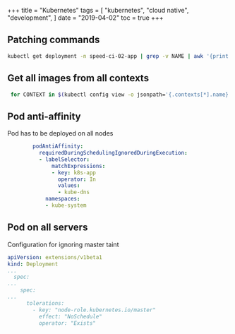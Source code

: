 +++
title = "Kubernetes"
tags = [
    "kubernetes",
    "cloud native",
    "development",
]
date = "2019-04-02"
toc = true
+++


## Patching commands

```bash
kubectl get deployment -n speed-ci-02-app | grep -v NAME | awk '{print $1}' | xargs -L1  kubectl patch deployment --patch '{\"spec\": {\"template\": {\"spec\": {\"imagePullSecrets\": [{\"name\": \"nexus3\"}]}}}}' -n speed-ci-02-app
```

## Get all images from all contexts

```bash
 for CONTEXT in $(kubectl config view -o jsonpath='{.contexts[*].name}'); do kubectl config use-context $CONTEXT; kubectl get pods -A -o jsonpath='{range .items[*]}{.spec.containers[*].image}{"\n"}' | sed 's/\s\+/\n/g' | sort | uniq; done;
```

## Pod anti-affinity

Pod has to be deployed on all nodes

```yaml
        podAntiAffinity:
          requiredDuringSchedulingIgnoredDuringExecution:
          - labelSelector:
              matchExpressions:
              - key: k8s-app
                operator: In
                values:
                - kube-dns
            namespaces:
            - kube-system
```

## Pod on all servers

Configuration for ignoring master taint


```yaml
apiVersion: extensions/v1beta1
kind: Deployment
...
  spec:
...
    spec:
...
      tolerations:
        - key: "node-role.kubernetes.io/master"
          effect: "NoSchedule"
          operator: "Exists"
```
